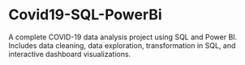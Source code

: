 # Covid19-SQL-PowerBi
A complete COVID-19 data analysis project using SQL and Power BI. Includes data cleaning, data exploration,  transformation in SQL, and interactive dashboard visualizations.
